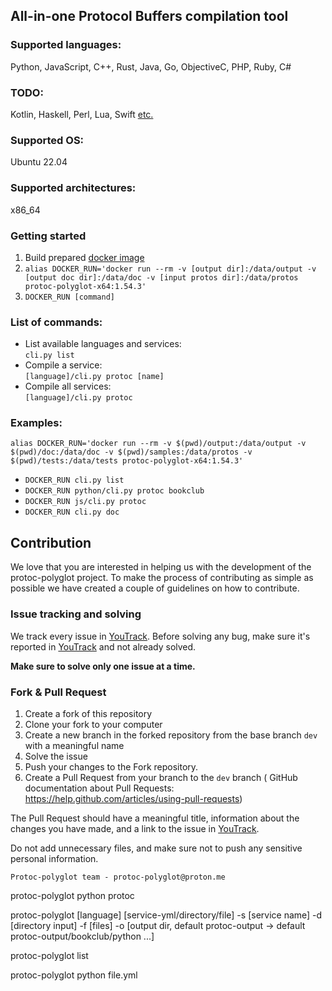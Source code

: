 ## All-in-one Protocol Buffers compilation tool
### Supported languages:
Python, JavaScript, C++, Rust, Java, Go, ObjectiveC, PHP, Ruby, C#

### TODO:
Kotlin, Haskell, Perl, Lua, Swift [etc.](https://github.com/protocolbuffers/protobuf/blob/main/docs/third_party.md)

### Supported OS:
Ubuntu 22.04

### Supported architectures:
x86_64

### Getting started
1) Build prepared [docker image](docker/protoc-polyglot-x64.dockerfile)
2) `alias DOCKER_RUN='docker run --rm -v [output dir]:/data/output -v [output doc dir]:/data/doc -v [input protos dir]:/data/protos protoc-polyglot-x64:1.54.3'`
3) `DOCKER_RUN [command]`

### List of commands:
- List available languages and services: \
  `cli.py list`
- Compile a service: \
  `[language]/cli.py protoc [name]`
- Compile all services: \
  `[language]/cli.py protoc`

### Examples:
`alias DOCKER_RUN='docker run --rm -v $(pwd)/output:/data/output -v $(pwd)/doc:/data/doc -v $(pwd)/samples:/data/protos -v $(pwd)/tests:/data/tests protoc-polyglot-x64:1.54.3'`
- `DOCKER_RUN cli.py list`
- `DOCKER_RUN python/cli.py protoc bookclub`
- `DOCKER_RUN js/cli.py protoc`
- `DOCKER_RUN cli.py doc`


## Contribution

We love that you are interested in helping us with the development of the protoc-polyglot project.
To make the process of contributing as simple as possible we have created a couple of guidelines on how to contribute.

### Issue tracking and solving

We track every issue in [YouTrack](https://protopolyglot.youtrack.cloud/dashboard). Before solving any bug, make sure it's
reported in [YouTrack](https://protopolyglot.youtrack.cloud/dashboard) and not already solved.

**Make sure to solve only one issue at a time.**

### Fork & Pull Request

1. Create a fork of this repository
2. Clone your fork to your computer
3. Create a new branch in the forked repository from the base branch `dev` with a meaningful name
4. Solve the issue
5. Push your changes to the Fork repository.
6. Create a Pull Request from your branch to the `dev` branch
 ( GitHub documentation about Pull Requests: https://help.github.com/articles/using-pull-requests)

The Pull Request should have a meaningful title, information about the changes you have made,
and a link to the issue in [YouTrack](https://protopolyglot.youtrack.cloud/dashboard).

Do not add unnecessary files, and make sure not to push any sensitive personal information.

 ```Protoc-polyglot team - protoc-polyglot@proton.me```
 
protoc-polyglot python protoc



protoc-polyglot [language] [service-yml/directory/file] 
  -s [service name]
  -d [directory input]
  -f [files]
  -o [output dir, default protoc-output -> default protoc-output/bookclub/python ...]

protoc-polyglot list

protoc-polyglot python file.yml